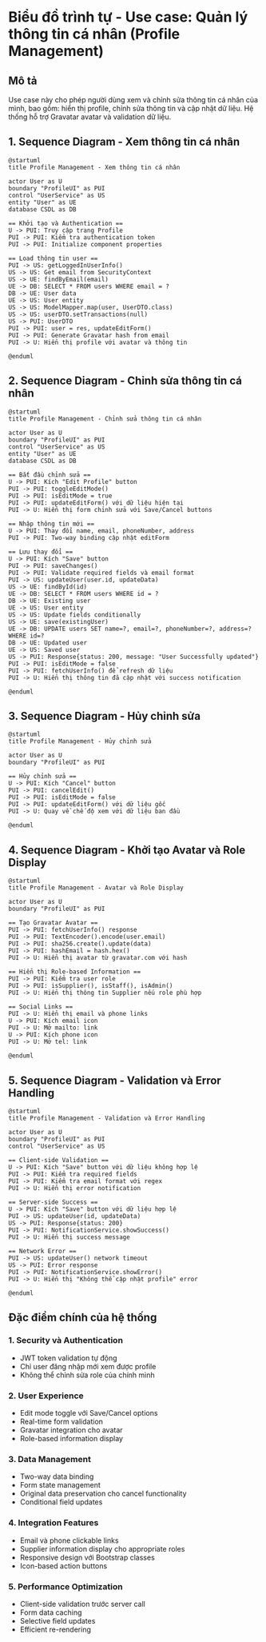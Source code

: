 # Biểu đồ trình tự - Use case: Quản lý thông tin cá nhân (Profile Management)

## Mô tả
Use case này cho phép người dùng xem và chỉnh sửa thông tin cá nhân của mình, bao gồm: hiển thị profile, chỉnh sửa thông tin và cập nhật dữ liệu. Hệ thống hỗ trợ Gravatar avatar và validation dữ liệu.

## 1. Sequence Diagram - Xem thông tin cá nhân

```plantuml
@startuml
title Profile Management - Xem thông tin cá nhân

actor User as U
boundary "ProfileUI" as PUI
control "UserService" as US
entity "User" as UE
database CSDL as DB

== Khởi tạo và Authentication ==
U -> PUI: Truy cập trang Profile
PUI -> PUI: Kiểm tra authentication token
PUI -> PUI: Initialize component properties

== Load thông tin user ==
PUI -> US: getLoggedInUserInfo()
US -> US: Get email from SecurityContext
US -> UE: findByEmail(email)
UE -> DB: SELECT * FROM users WHERE email = ?
DB -> UE: User data
UE -> US: User entity
US -> US: ModelMapper.map(user, UserDTO.class)
US -> US: userDTO.setTransactions(null)
US -> PUI: UserDTO
PUI -> PUI: user = res, updateEditForm()
PUI -> PUI: Generate Gravatar hash from email
PUI -> U: Hiển thị profile với avatar và thông tin

@enduml
```

## 2. Sequence Diagram - Chỉnh sửa thông tin cá nhân

```plantuml
@startuml
title Profile Management - Chỉnh sửa thông tin cá nhân

actor User as U
boundary "ProfileUI" as PUI
control "UserService" as US
entity "User" as UE
database CSDL as DB

== Bắt đầu chỉnh sửa ==
U -> PUI: Kích "Edit Profile" button
PUI -> PUI: toggleEditMode()
PUI -> PUI: isEditMode = true
PUI -> PUI: updateEditForm() với dữ liệu hiện tại
PUI -> U: Hiển thị form chỉnh sửa với Save/Cancel buttons

== Nhập thông tin mới ==
U -> PUI: Thay đổi name, email, phoneNumber, address
PUI -> PUI: Two-way binding cập nhật editForm

== Lưu thay đổi ==
U -> PUI: Kích "Save" button
PUI -> PUI: saveChanges()
PUI -> PUI: Validate required fields và email format
PUI -> US: updateUser(user.id, updateData)
US -> UE: findById(id)
UE -> DB: SELECT * FROM users WHERE id = ?
DB -> UE: Existing user
UE -> US: User entity
US -> US: Update fields conditionally
US -> UE: save(existingUser)
UE -> DB: UPDATE users SET name=?, email=?, phoneNumber=?, address=? WHERE id=?
DB -> UE: Updated user
UE -> US: Saved user
US -> PUI: Response{status: 200, message: "User Successfully updated"}
PUI -> PUI: isEditMode = false
PUI -> PUI: fetchUserInfo() để refresh dữ liệu
PUI -> U: Hiển thị thông tin đã cập nhật với success notification

@enduml
```

## 3. Sequence Diagram - Hủy chỉnh sửa

```plantuml
@startuml
title Profile Management - Hủy chỉnh sửa

actor User as U
boundary "ProfileUI" as PUI

== Hủy chỉnh sửa ==
U -> PUI: Kích "Cancel" button
PUI -> PUI: cancelEdit()
PUI -> PUI: isEditMode = false
PUI -> PUI: updateEditForm() với dữ liệu gốc
PUI -> U: Quay về chế độ xem với dữ liệu ban đầu

@enduml
```

## 4. Sequence Diagram - Khởi tạo Avatar và Role Display

```plantuml
@startuml
title Profile Management - Avatar và Role Display

actor User as U
boundary "ProfileUI" as PUI

== Tạo Gravatar Avatar ==
PUI -> PUI: fetchUserInfo() response
PUI -> PUI: TextEncoder().encode(user.email)
PUI -> PUI: sha256.create().update(data)
PUI -> PUI: hashEmail = hash.hex()
PUI -> U: Hiển thị avatar từ gravatar.com với hash

== Hiển thị Role-based Information ==
PUI -> PUI: Kiểm tra user role
PUI -> PUI: isSupplier(), isStaff(), isAdmin()
PUI -> U: Hiển thị thông tin Supplier nếu role phù hợp

== Social Links ==
PUI -> U: Hiển thị email và phone links
U -> PUI: Kích email icon
PUI -> U: Mở mailto: link
U -> PUI: Kích phone icon  
PUI -> U: Mở tel: link

@enduml
```

## 5. Sequence Diagram - Validation và Error Handling

```plantuml
@startuml
title Profile Management - Validation và Error Handling

actor User as U
boundary "ProfileUI" as PUI
control "UserService" as US

== Client-side Validation ==
U -> PUI: Kích "Save" button với dữ liệu không hợp lệ
PUI -> PUI: Kiểm tra required fields
PUI -> PUI: Kiểm tra email format với regex
PUI -> U: Hiển thị error notification

== Server-side Success ==
U -> PUI: Kích "Save" button với dữ liệu hợp lệ
PUI -> US: updateUser(id, updateData)
US -> PUI: Response{status: 200}
PUI -> PUI: NotificationService.showSuccess()
PUI -> U: Hiển thị success message

== Network Error ==
PUI -> US: updateUser() network timeout
US -> PUI: Error response
PUI -> PUI: NotificationService.showError()
PUI -> U: Hiển thị "Không thể cập nhật profile" error

@enduml
```

## Đặc điểm chính của hệ thống

### 1. Security và Authentication
- JWT token validation tự động
- Chỉ user đăng nhập mới xem được profile
- Không thể chỉnh sửa role của chính mình

### 2. User Experience
- Edit mode toggle với Save/Cancel options
- Real-time form validation
- Gravatar integration cho avatar
- Role-based information display

### 3. Data Management
- Two-way data binding
- Form state management
- Original data preservation cho cancel functionality
- Conditional field updates

### 4. Integration Features
- Email và phone clickable links
- Supplier information display cho appropriate roles
- Responsive design với Bootstrap classes
- Icon-based action buttons

### 5. Performance Optimization
- Client-side validation trước server call
- Form data caching
- Selective field updates
- Efficient re-rendering